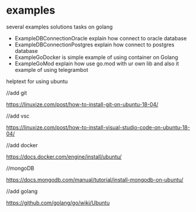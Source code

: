 # examples
several examples solutions tasks on golang

- ExampleDBConnectionOracle explain how connect to oracle database
- ExampleDBConnectionPostgres explain how connect to postgres database
- ExampleGoDocker is simple example of using container on Golang
- ExampleGoMod explain how use go.mod with ur own lib and also it example of using telegrambot 

helptext for using ubuntu

//add git

https://linuxize.com/post/how-to-install-git-on-ubuntu-18-04/

//add vsc

https://linuxize.com/post/how-to-install-visual-studio-code-on-ubuntu-18-04/

//add docker

https://docs.docker.com/engine/install/ubuntu/

//mongoDB

https://docs.mongodb.com/manual/tutorial/install-mongodb-on-ubuntu/

//add golang

https://github.com/golang/go/wiki/Ubuntu
